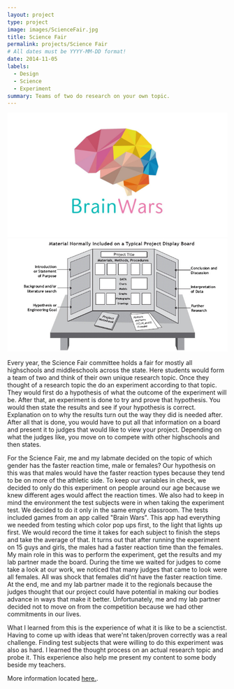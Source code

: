 ```yaml
---
layout: project
type: project
image: images/ScienceFair.jpg
title: Science Fair
permalink: projects/Science Fair
# All dates must be YYYY-MM-DD format!
date: 2014-11-05
labels:
  - Design
  - Science
  - Experiment
summary: Teams of two do research on your own topic. 
---
```


<div class="ui small rounded images">
  <img class="ui image" src="../images/BrainWars.jpg">
  <img class="ui image" src="../images/ScienceBoard.jpg">
</div>

Every year, the Science Fair committee holds a fair for mostly all highschools and middleschools across the state. Here students would form a team of two and think of their own unique research topic. Once they thought of a research topic the do an experiment according to that topic. They would first do a hypothesis of what the outcome of the experiment will be. After that, an experiment is done to try and prove that hypothesis. You would then state the results and see if your hypothesis is correct. Explanation on to why the results turn out the way they did is needed after. After all that is done, you would have to put all that information on a board and present it to judges that would like to view your project. Depending on what the judges like, you move on to compete with other highschools and then states. 

For the Science Fair, me and my labmate decided on the topic of which gender has the faster reaction time, male or females? Our hypothesis on this was that males would have the faster reaction types because they tend to be on more of the athletic side. To keep our variables in check, we decided to only do this experiment on people around our age because we knew different ages would affect the reaction times. We also had to keep in mind the environment the test subjects were in when taking the experiment test. We decided to do it only in the same empty classroom. The tests included games from an app called "Brain Wars". This app had everything we needed from testing which color pop ups first, to the light that lights up first. We would record the time it takes for each subject to finish the steps and take the average of that. It turns out that after running the experiment on 15 guys and girls, the males had a faster reaction time than the females. My main role in this was to perform the experiment, get the results and my lab partner made the board. During the time we waited for judges to come take a look at our work, we noticed that many judges that came to look were all females. All was shock that females did'nt have the faster reaction time. At the end, me and my lab partner made it to the regionals because the judges thought that our project could have potential in making our bodies advance in ways that make it better. Unfortunately, me and my lab partner decided not to move on from the competition because we had other commitments in our lives.

What I learned from this is the experience of what it is like to be a scienctist. Having to come up with ideas that were'nt taken/proven correctly was a real challenge. Finding test subjects that were willing to do this experiment was also as hard. I learned the thought process on an actual research topic and probe it. This experience also help me present my content to some body beside my teachers. 

More information located [here.](https://www.hawaiiacademyofscience.org/science-fair/). 
